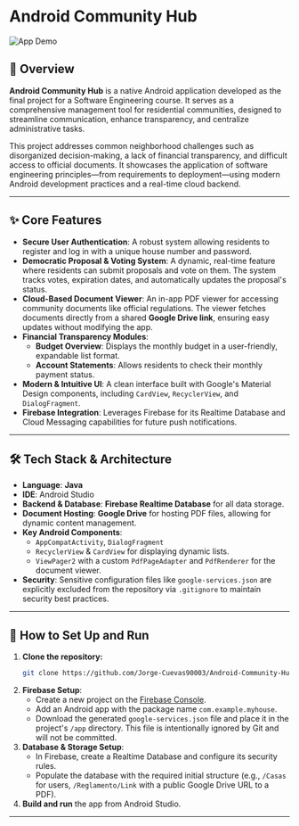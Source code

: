 # Android Community Hub

![App Demo](app-demo.gif)

## 📖 Overview

**Android Community Hub** is a native Android application developed as the final project for a Software Engineering course. It serves as a comprehensive management tool for residential communities, designed to streamline communication, enhance transparency, and centralize administrative tasks.

This project addresses common neighborhood challenges such as disorganized decision-making, a lack of financial transparency, and difficult access to official documents. It showcases the application of software engineering principles—from requirements to deployment—using modern Android development practices and a real-time cloud backend.

---

## ✨ Core Features

*   **Secure User Authentication**: A robust system allowing residents to register and log in with a unique house number and password.
*   **Democratic Proposal & Voting System**: A dynamic, real-time feature where residents can submit proposals and vote on them. The system tracks votes, expiration dates, and automatically updates the proposal's status.
*   **Cloud-Based Document Viewer**: An in-app PDF viewer for accessing community documents like official regulations. The viewer fetches documents directly from a shared **Google Drive link**, ensuring easy updates without modifying the app.
*   **Financial Transparency Modules**:
    *   **Budget Overview**: Displays the monthly budget in a user-friendly, expandable list format.
    *   **Account Statements**: Allows residents to check their monthly payment status.
*   **Modern & Intuitive UI**: A clean interface built with Google's Material Design components, including `CardView`, `RecyclerView`, and `DialogFragment`.
*   **Firebase Integration**: Leverages Firebase for its Realtime Database and Cloud Messaging capabilities for future push notifications.

---

## 🛠️ Tech Stack & Architecture

*   **Language**: **Java**
*   **IDE**: Android Studio
*   **Backend & Database**: **Firebase Realtime Database** for all data storage.
*   **Document Hosting**: **Google Drive** for hosting PDF files, allowing for dynamic content management.
*   **Key Android Components**:
    *   `AppCompatActivity`, `DialogFragment`
    *   `RecyclerView` & `CardView` for displaying dynamic lists.
    *   `ViewPager2` with a custom `PdfPageAdapter` and `PdfRenderer` for the document viewer.
*   **Security**: Sensitive configuration files like `google-services.json` are explicitly excluded from the repository via `.gitignore` to maintain security best practices.

---

## 🚀 How to Set Up and Run

1.  **Clone the repository:**
    ```bash
    git clone https://github.com/Jorge-Cuevas90003/Android-Community-Hub.git
    ```
2.  **Firebase Setup**:
    *   Create a new project on the [Firebase Console](https://console.firebase.google.com/).
    *   Add an Android app with the package name `com.example.myhouse`.
    *   Download the generated `google-services.json` file and place it in the project's `/app` directory. This file is intentionally ignored by Git and will not be committed.
3.  **Database & Storage Setup**:
    *   In Firebase, create a Realtime Database and configure its security rules.
    *   Populate the database with the required initial structure (e.g., `/Casas` for users, `/Reglamento/Link` with a public Google Drive URL to a PDF).
4.  **Build and run** the app from Android Studio.

---

